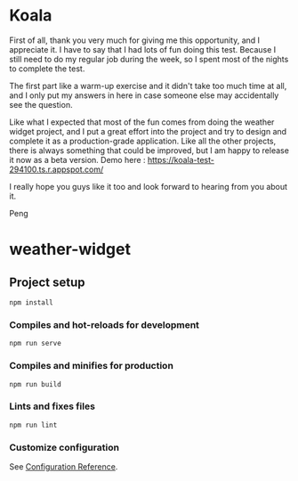 # Koala 

First of all, thank you very much for giving me this opportunity, and I  appreciate it. I have to say that I had lots of fun doing this test. Because I still need to do my regular job during the week, so I spent most of the nights to complete the test. 

The first part like a warm-up exercise and it didn't take too much time at all, and I only put my answers in here in case someone else may accidentally see the question.  

Like what I expected that most of the fun comes from doing the weather widget project, and I put a great effort into the project and try to design and complete it as a production-grade application. Like all the other projects, there is always something that could be improved, but I am happy to release it now as a beta version. 
Demo here : https://koala-test-294100.ts.r.appspot.com/

I really hope you guys like it too and look forward to hearing from you about it.

Peng 



# weather-widget

## Project setup
```
npm install
```

### Compiles and hot-reloads for development
```
npm run serve
```

### Compiles and minifies for production
```
npm run build
```

### Lints and fixes files
```
npm run lint
```

### Customize configuration
See [Configuration Reference](https://cli.vuejs.org/config/).
